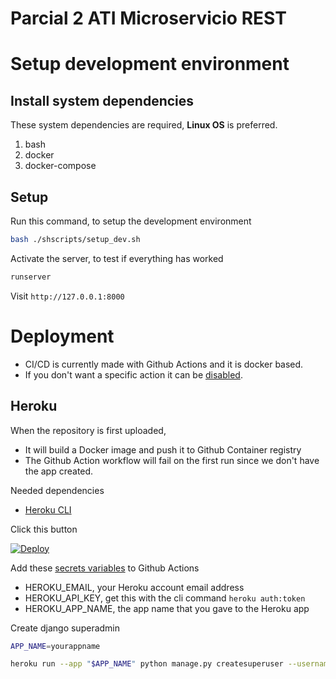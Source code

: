 # Parcial 2 ATI Microservicio REST

# Setup development environment

## Install system dependencies
These system dependencies are required, **Linux OS** is preferred.

1. bash
2. docker
3. docker-compose

## Setup

Run this command, to setup the development environment

```bash
bash ./shscripts/setup_dev.sh
```
Activate the server, to test if everything has worked

```bash
runserver
```

Visit `http://127.0.0.1:8000`

# Deployment

- CI/CD is currently made with Github Actions and it is docker based.
- If you don't want a specific action it can be [disabled](https://docs.github.com/en/actions/managing-workflow-runs/disabling-and-enabling-a-workflow).

## Heroku

When the repository is first uploaded,
- It will build a Docker image and push it to Github Container registry
- The Github Action workflow will fail on the first run since we don't have the app created.

Needed dependencies
- [Heroku CLI](https://devcenter.heroku.com/articles/heroku-cli#install-the-heroku-cli)

Click this button

[![Deploy](https://www.herokucdn.com/deploy/button.svg)](https://heroku.com/deploy)

Add these [secrets variables](https://docs.github.com/en/actions/security-guides/encrypted-secrets) to Github Actions

- HEROKU_EMAIL, your Heroku account email address
- HEROKU_API_KEY, get this with the cli command `heroku auth:token`
- HEROKU_APP_NAME, the app name that you gave to the Heroku app

Create django superadmin

```bash
APP_NAME=yourappname

heroku run --app "$APP_NAME" python manage.py createsuperuser --username admin --email admin@dev.com
```
